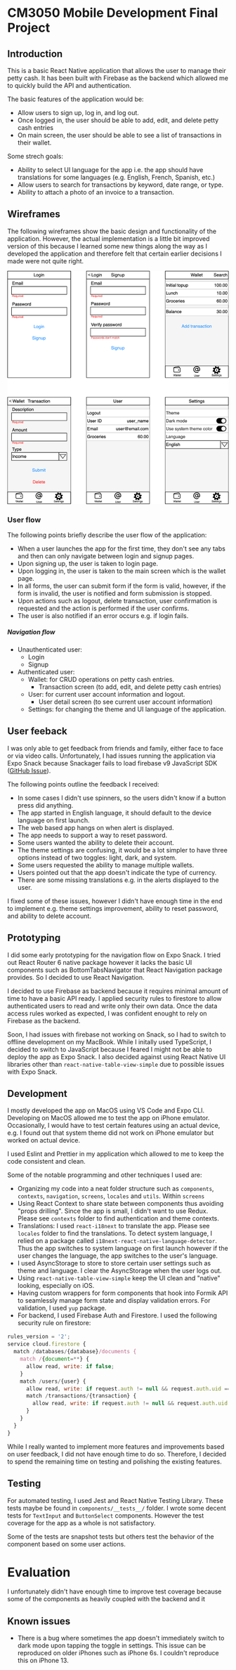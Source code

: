 # CM3050 Mobile Development Final Project

## Introduction

This is a basic React Native application that allows the user to manage their petty cash. It has been built with Firebase as the backend which allowed me to quickly build the API and authentication.

The basic features of the application would be:

- Allow users to sign up, log in, and log out.
- Once logged in, the user should be able to add, edit, and delete petty cash entries
- On main screen, the user should be able to see a list of transactions in their wallet.

Some strech goals:

- Ability to select UI language for the app i.e. the app should have translations for some languages (e.g. English, French, Spanish, etc.)
- Allow users to search for transactions by keyword, date range, or type.
- Ability to attach a photo of an invoice to a transaction.

## Wireframes

The following wireframes show the basic design and functionality of the application. However, the actual implementation is a little bit improved version of this because I learned some new things along the way as I developed the application and therefore felt that certain earlier decisions I made were not quite right.

![](etc/wireframes.png)

### User flow

The following points briefly describe the user flow of the application:

- When a user launches the app for the first time, they don't see any tabs and then can only navigate between login and signup pages.
- Upon signing up, the user is taken to login page.
- Upon logging in, the user is taken to the main screen which is the wallet page.
- In all forms, the user can submit form if the form is valid, however, if the form is invalid, the user is notified and form submission is stopped.
- Upon actions such as logout, delete transaction, user confirmation is requested and the action is performed if the user confirms.
- The user is also notified if an error occurs e.g. if login fails.

##### Navigation flow
- Unauthenticated user:
    - Login
    - Signup
- Authenticated user:
    - Wallet: for CRUD operations on petty cash entries.
        - Transaction screen (to add, edit, and delete petty cash entries)
    - User: for current user account information and logout.
        - User detail screen (to see current user account information)
    - Settings: for changing the theme and UI language of the application.

## User feeback

I was only able to get feedback from friends and family, either face to face or via video calls. Unfortunately, I had issues running the application via Expo Snack because Snackager fails to load firebase v9 JavaScript SDK ([GitHub Issue](https://github.com/expo/snack/issues/268)).

The following points outline the feedback I received:

- In some cases I didn't use spinners, so the users didn't know if a button press did anything.
- The app started in English language, it should default to the device language on first launch.
- The web based app hangs on when alert is displayed.
- The app needs to support a way to reset password.
- Some users wanted the ability to delete their account.
- The theme settings are confusing, it would be a lot simpler to have three options instead of two toggles: light, dark, and system.
- Some users requested the ability to manage multiple wallets.
- Users pointed out that the app doesn't indicate the type of currency.
- There are some missing translations e.g. in the alerts displayed to the user.

I fixed some of these issues, however I didn't have enough time in the end to implement e.g. theme settings improvement, ability to reset password, and ability to delete account.

## Prototyping

I did some early prototyping for the navigation flow on Expo Snack. I tried out React Router 6 native package however it lacks the basic UI components such as BottomTabsNavigator that React Navigation package provides. So I decided to use React Navigation.

I decided to use Firebase as backend because it requires minimal amount of time to have a basic API ready. I applied security rules to firestore to allow authenticated users to read and write only their own data. Once the data access rules worked as expected, I was confident enought to rely on Firebase as the backend.

Soon, I had issues with firebase not working on Snack, so I had to switch to offline development on my MacBook. While I initally used TypeScript, I decided to switch to JavaScript because I feared I might not be able to deploy the app as Expo Snack. I also decided against using React Native UI libraries other than `react-native-table-view-simple` due to possible issues with Expo Snack.

## Development

I mostly developed the app on MacOS using VS Code and Expo CLI. Developing on MacOS allowed me to test the app on iPhone emulator. Occasionally, I would have to test certain features using an actual device, e.g. I found out that system theme did not work on iPhone emulator but worked on actual device.

I used Eslint and Prettier in my application which allowed to me to keep the code consistent and clean.

Some of the notable programming and other techniques I used are:

- Organizing my code into a neat folder structure such as `components`, `contexts`, `navigation`, `screens`, `locales` and `utils`. Within `screens`
- Using React Context to share state between components thus avoiding "props drilling". Since the app is small, I didn't want to use Redux. Please see `contexts` folder to find authentication and theme contexts.
- Translations: I used `react-i18next` to translate the app. Please see `locales` folder to find the translations. To detect system language, I relied on a package called `i18next-react-native-language-detector`. Thus the app switches to system language on first launch however if the user changes the language, the app switches to the user's language.
- I used AsyncStorage to store to store certain user settings such as theme and language. I clear the AsyncStorage when the user logs out.
- Using `react-native-table-view-simple` keep the UI clean and "native" looking, especially on iOS.
- Having custom wrappers for form components that hook into Formik API to seamlessly manage form state and display validation errors. For validation, I used `yup` package.
- For backend, I used Firebase Auth and Firestore. I used the following security rule on firestore:

```js
rules_version = '2';
service cloud.firestore {
  match /databases/{database}/documents {
    match /{document=**} {
      allow read, write: if false;
    }
    match /users/{user} {
      allow read, write: if request.auth != null && request.auth.uid == user
      match /transactions/{transaction} {
        allow read, write: if request.auth != null && request.auth.uid == user
      }
    }
  }
}
```

While I really wanted to implement more features and improvements based on user feedback, I did not have enough time to do so. Therefore, I decided to spend the remaining time on testing and polishing the existing features.

## Testing

For automated testing, I used Jest and React Native Testing Library. These tests maybe be found in `components/__tests__/` folder. I wrote some decent tests for `TextInput` and `ButtonSelect` components. However the test coverage for the app as a whole is not satisfactory.

Some of the tests are snapshot tests but others test the behavior of the component based on some user actions.

# Evaluation

I unfortunately didn't have enough time to improve test coverage because some of the components as heavily coupled with the backend and it 


## Known issues

- There is a bug where sometimes the app doesn't immediately switch to dark mode upon tapping the toggle in settings. This issue can be reproduced on older iPhones such as iPhone 6s. I couldn't reproduce this on iPhone 13.